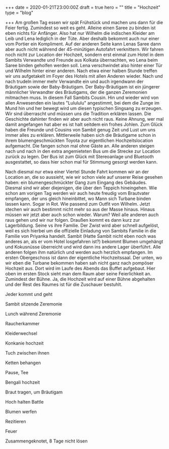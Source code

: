 +++
date = 2020-01-21T23:00:00Z
draft = true
hero = ""
title = "Hochzeit"
type = "blog"

+++
Am großen Tag essen wir spät Frühstück und machen uns dann für die Feier fertig. Zumindest so weit es geht. Alleine einen Saree zu binden ist eben nichts für Anfänger. Also hat nur Wilhelm die indischen Kleider am Leib und Lena lediglich in der Tüte. Aber deshalb bekommt auch nur einer vom Portier ein Kompliment. Auf der anderen Seite kann Lenas Saree dann aber auch nicht während der 45-minütigen Autofahrt verknittern. Wir fahren noch nicht zur Location der Hochzeit, sondern erst einmal zum Hotel in dem Sambits Verwandte und Freunde aus Kolkata übernachten, wo Lena beim Saree binden geholfen werden soll. Lena verschwindet also hinter einer Tür und Wilhelm hinter einer anderen. Nach etwa einer halben Stunde treffen wir uns aufgetakelt im Foyer des Hotels mit allen Anderen wieder. Nach und nach trudeln immer mehr Verwandte ein und auch irgendwann der Bräutigam sowie der Baby-Bräutigam. Der Baby-Bräutigam ist ein jüngerer männlicher Verwandter des Bräutigams, der die ganzen Zeremonien mitmachen muss. In diesem Fall Sambits Cousin. Hin und wieder wird von allen Anwesenden ein lautes "Lulululu" angestimmt, bei dem die Zunge im Mund hin und her bewegt wird um diesen typischen Singsang zu erzeugen. Wir sind überrascht und müssen uns die Tradition erklären lassen. Die Geschichte dahinter finden wir aber auch nicht raus. Keine Ahnung, wer mal damit angefangen hat aber es ist halt seitdem ein frohes Johlen. Zum Glück haben die Freunde und Cousins von Sambit genug Zeit und Lust um uns immer alles zu erklären. Mittlerweile haben sich die Bräutigame schon in ihrem blumengeschmückten Toyota zur eigentlichen Hochzeitslocation aufgemacht. Die fangen schon mal ohne Gäste an. Alle anderen steigen nach und nach in den extra angemieteten Bus um die Strecke zur Location zurück zu legen. Der Bus ist zum Glück mit Stereoanlage und Bluetooth ausgestattet, so dass hier schon mal für Stimmung gesorgt werden kann.

Nach diesmal nur etwa einer Viertel Stunde Fahrt kommen wir an der Location an, die so aussieht, wie wir schon viele auf unserer Reise gesehen haben: ein blumengeschmückter Gang zum Eingang des Gebäudes. Diesmal sind wir aber diejenigen, die über den Teppich hineingehen. Wie schon am vorigen Tag werden wir auch heute freudig vom Brautvater empfangen, der uns gleich hineinbittet, wo Mann sich Turbane binden lassen kann. Sogar in Rot. Wie passend zum Outfit von Wilhelm. Jetzt stechen wir auch bestimmt nicht mehr so aus der Masse hinaus. Hinaus müssen wir jetzt aber auch schon wieder. Warum? Weil alle anderen auch raus gehen und wir nur folgen. Draußen kommt es dann kurz zur Lagerbildung. Seine vs ihre Familie. Der Zwist wird aber schnell aufgelöst, weil es sich hierbei um die offizielle Einladung von Sambits Familie in die Familie von Priyanka handelt. Sambit (Hatte Sambit nicht eben noch was anderes an, als er vom Hotel losgefahren ist?) bekommt Blumen umgehängt und Kokusnüsse überreicht und wird dann ins andere Lager überführt. Alle anderen folgen ihm natürlich und werden auch herzlich empfangen. Im ersten Obergeschoss ist dann der eigentliche Hochzeitssaal. Der unten, wo wir eben die Turbane bekommen haben sah nicht ganz nach pompöser Hochzeit aus. Dort wird im Laufe des Abends das Buffet aufgebaut. Hier oben im ersten Stock sieht man dem Raum aber seine Feierlichkeit an. Zumindest der Bühne. Ja, die Hochzeit wird auf einer Bühne abgehalten und der Rest des Raumes ist für die Zuschauer bestuhlt. 

Jeder kommt und geht

Sambit sitzende Zeremonie

Lunch während Zeremonie

Raucherkammer

Kleiderwechsel

Konkanie hochzeit

Tuch zwischen ihnen

Ketten behangen

Pause, Tee

Bengali hochzeit

Braut tragen, um Bräutigam

Hoch halten Battle

Blumen werfen

Rezitieren

Feuer

Zusammengeknotet, 8 Tage nicht lösen